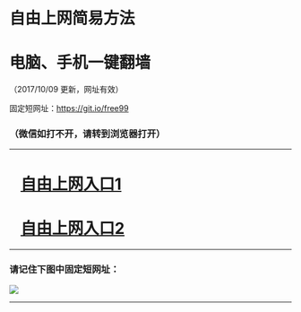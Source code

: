 ﻿# 自由上网简易方法

# 电脑、手机一键翻墙

（2017/10/09 更新，网址有效）

固定短网址：https://git.io/free99

### （微信如打不开，请转到浏览器打开）


***





# &nbsp;&nbsp; <a href="http://ft637928451.fwq-tz-1001.info/fwqtz01.html?t=100900130830 " target="_blank">自由上网入口1</a>
# &nbsp;&nbsp; <a href="http://ft15196354.fwq-tz-1002.info/fwqtz02.html?t=10090016042 " target="_blank">自由上网入口2</a>
***

### 请记住下图中固定短网址：

<img src="https://s3-us-west-2.amazonaws.com/fwq-1001/yjfq-20170905okok.png" /> 


***

